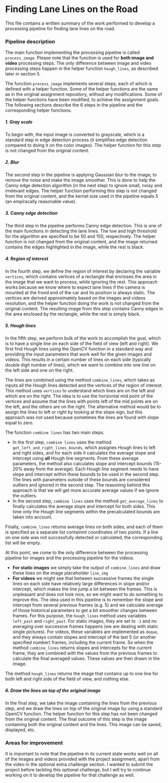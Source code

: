# **Finding Lane Lines on the Road** 

This file contains a written summary of the work performed to develop a processing pipeline for finding lane lines on the road.

### Pipeline description

The main function implementing the processing pipeline is called `process_image`. Please note that the function is used for **both image and video** processing steps. The only difference between image and video processing steps happen in the helper function `hough_lines`, as described later in section 5. 

The function `process_image` implements several steps, each of which is defined with a helper function. Some of the helper functions are the same as in the original assignment repository, without any modifications. Some of the helper functions have been modified, to achieve the assignment goals. The following sections describe the 6 steps in the pipeline and the corresponding helper functions. 

##### 1. Gray scale

To begin with, the input image is converted to grayscale, which is a standard step in edge detection process (it simplifies edge detection compared to doing it on the color images). The helper function for this step is not changed from the original content. 

##### 2. Blur

The second step in the pipeline is applying Gaussian blur to the image, to remove the noise and make the image smoother. This is done to help the Canny edge detection algorithm (in the next step) to ignore small, noisy and irrelevant edges. The helper function performing this step is not changed from the original content, and the kernel size used in the pipeline equals 5 (an empiracally reasonable value). 

##### 3. Canny edge detection

The third step in the pipeline performs Canny edge detection. This is one of the main functions in detecting the lane lines. The low and high threshold for the algorithm are specified to be 50 and 150, respectively. The helper function is not changed from the original content, and the image returned contains the edges highlighted in the image, while the rest is black. 

##### 4. Region of interest

In the fourth step, we define the region of interest by declaring the variable `vertices`, which contains vertices of a rectangle that encloses the area in the image that we want to process, while ignoring the rest. This approach works because we know where to expect lane lines if the camera is mounted at the frond end of the car and its position is always static. The vertices are derived approximately based on the images and videos resolution, and the helper function doing the work is not changed from the original content. The resulting image from this step contains Canny edges in the area enclosed by the rectangle, while the rest is simply black. 

##### 5. Hough lines

In the fifth step, we perform bulk of the work to accomplish the goal, which is to have a single line on each side of the field of view (left and right). We first find Hough lines using the OpenCV function in a standard way and providing the input parameters that work well for the given images and videos. This results in a certain number of lines on each side (typically double digit number of lines), which we want to combine into one line on the left side and one on the right. 

The lines are combined using the method `combine_lines`, which takes as inputs all the Hough lines detected and the vertices of the region of interest. This method uses `vertices` to understand which lines are on the left and which are on the right. The idea is to use the horizontal mid point of the vertices and assume that the lines with points left of the mid points are on the left, and the others are on the right. The alternative method would be to assign the lines to left or right by looking at the slope sign, but this approach was not used because sometimes the lines are found with slope equal to zero. 

The function `combine lines` has two main steps. 
- In the first step, `combine lines` uses the method `get_left_and_right_lines_bounds`, which assignes Hough lines to left and right sides, and for each side it calculates the average slope and intercept using **all** Hough line segments. From these average parameters, the method also calculates slope and intercept bounds (15-20% away from the average). Each Hough line segment needs to have slope and intercept within these bounds to be used in the second step. The lines with parameters outside of these bounds are considered outliers and ignored in the second step. The reasoning behind this approach is that we will get more accurate average values if we ignore the outliers.
- In the second step, `combine lines` uses the method `get_average_lines` to finally calculates the average slope and intercept for both sides. This time only the Hough line segments within the precalculated bounds are taken into account. 

Finally, `combine_lines` returns average lines on both sides, and each of them is specified as a separate list containint coordinates of two points. If a line on one side was not successfully detected or calculated, the corresponding list will be empty. 

At this point, we come to the only difference between the processing pipeline for images and the processing pipeline for the videos. 

- **For static images** we simply take the output of `combine_lines` and draw these lines on the image placeholder `line_img`
- **For videos** we might see that between successive frames the single lines on each side have relatively large differences in slope and/or intercept, which makes the line jump a lot between the frames. This is unpleasant and does not look nice, so we might want to do something to improve this. The idea used in this pipeline is to remember the slope and intercept from several previous frames (e.g. 5) and we calculate average of those historical parameters to get a bit smoother changes between frames. For this purpose, the `hough_lines` method uses variables `left_past` and `right_past`. For static images, they are set to `-1` and no averaging over successive frames happens (we are dealing with static single pictures). For videos, these variables are implemented as `deque`, and they always contain slopes and intercept of the last 5 (or another specified number) frames, including the current frame. So when the method `combine_lines` returns slopes and intercepts for the current frame, they are combined with the values from the previous frames to calculate the final averaged values. These values are then drawn in the image.  

The method `hough_lines` returns the image that contains up to one line for both left and right side of the field of view, and nothing else. 

##### 6. Draw the lines on top of the original image

In the final step, we take the image containing the lines from the previous step, and we draw the lines on top of the original image by using a standard OpenCV function. The helper function for this step has not been changed from the original content. The final outcome of this step is the image containing both the original content and the lines. This image can be saved, displayed, etc. 

### Areas for improvement

It is important to note that the pipeline in its current state works well on all of the images and videos provided with the project assignment, apart from the video in the optional extra challenge section. I wanted to submit the project before tackling this optional challenge, but I will try to continue working on it to develop the pipeline for that challenge as well. 
